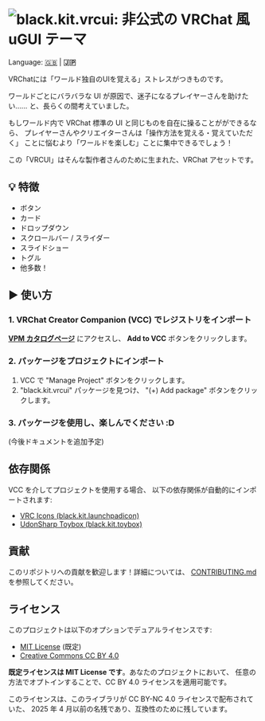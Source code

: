 # ![black.kit.vrcui: 非公式の VRChat 風 uGUI テーマ](https://kurone-kito.github.io/vrc-ui/banner.png)

Language: [🇬🇧](https://github.com/kurone-kito/vrc-ui/blob/main/README.md) | **🇯🇵**

VRChatには「ワールド独自のUIを覚える」ストレスがつきものです。

ワールドごとにバラバラな UI が原因で、迷子になるプレイヤーさんを助けたい……
と、長らくの間考えていました。

もしワールド内で VRChat 標準の UI と同じものを自在に操ることがができるなら、
プレイヤーさんやクリエイターさんは「操作方法を覚える・覚えていただく」
ことに悩むより「ワールドを楽しむ」ことに集中できるでしょう！

この「VRCUI」はそんな製作者さんのために生まれた、VRChat アセットです。

## 💡 特徴

- ボタン
- カード
- ドロップダウン
- スクロールバー / スライダー
- スライドショー
- トグル
- 他多数！

## ▶ 使い方

### 1. VRChat Creator Companion (VCC) でレジストリをインポート

**[VPM カタログページ](https://kurone-kito.github.io/vpm/)** にアクセスし、
**Add to VCC** ボタンをクリックします。

### 2. パッケージをプロジェクトにインポート

1. VCC で "Manage Project" ボタンをクリックします。
2. "black.kit.vrcui" パッケージを見つけ、
   "(+) Add package" ボタンをクリックします。

### 3. パッケージを使用し、楽しんでください :D

(今後ドキュメントを追加予定)

## 依存関係

VCC を介してプロジェクトを使用する場合、
以下の依存関係が自動的にインポートされます:

- [VRC Icons (black.kit.launchpadicon)](https://github.com/kurone-kito/launchpad-icons)
- [UdonSharp Toybox (black.kit.toybox)](https://github.com/kurone-kito/udonsharp-toybox)

## 貢献

このリポジトリへの貢献を歓迎します！詳細については、
[CONTRIBUTING.md](https://github.com/kurone-kito/vrc-ui/blob/main/.github/CONTRIBUTING.ja.md)
を参照してください。

## ライセンス

このプロジェクトは以下のオプションでデュアルライセンスです:

- [MIT License](https://opensource.org/licenses/MIT) (既定)
- [Creative Commons CC BY 4.0](https://creativecommons.org/licenses/by/4.0/)

**既定ライセンスは MIT License です**。あなたのプロジェクトにおいて、
任意の方法でオプトインすることで、CC BY 4.0 ライセンスを適用可能です。

このライセンスは、このライブラリが CC BY-NC 4.0 ライセンスで配布されていた、
2025 年 4 月以前の名残であり、互換性のために残しています。
